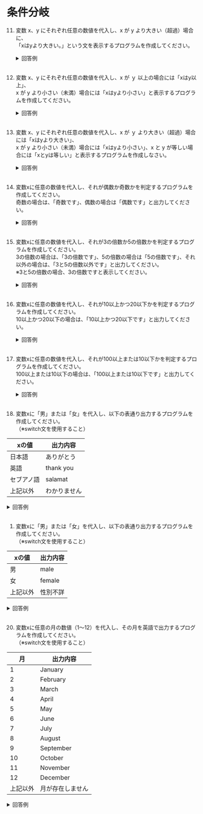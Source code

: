 # 条件分岐

11. 変数 x、y にそれぞれ任意の数値を代入し、x が y より大きい（超過）場合に、  
「xはyより大きい。」という文を表示するプログラムを作成してください。

	<details><summary>回答例</summary><div>
		
	```
	var x = 10;
	var y = 2;
	
	if (x > y) {
	    console.log("xはyより大きい。");
	}
	```
		
	</div></details>
	

	<br>
	
12. 変数 x、y にそれぞれ任意の数値を代入し、x が ｙ 以上の場合には「xはy以上」、  
x が y より小さい（未満）場合には「xはyより小さい」と表示するプログラムを作成してください。

	<details><summary>回答例</summary><div>
		
	```
	var x = 10;
	var y = 2;
	
	if (x >= y) {
	    console.log("xはy以上");
	} else {
	    console.log("xはyより小さい");
	}
	```
		
	</div></details>
	

	<br>
	
13. 変数 x、y にそれぞれ任意の数値を代入し、x が ｙ より大きい（超過）場合には「xはyより大きい」、  
x が y より小さい（未満）場合には「xはyより小さい」、x と y が等しい場合には「xとyは等しい」と表示するプログラムを作成しなさい。

	<details><summary>回答例</summary><div>
		
	```
	var x = 10;
	var y = 2;
	
	if (x > y) {
	    console.log("xはyより大きい");
	} else if (x == y) {
	    console.log("xとyは等しい");
	} else {
	    console.log("xはyより小さい");
	}
	```
		
	</div></details>
	

	<br>
	
14. 変数xに任意の数値を代入し、それが偶数か奇数かを判定するプログラムを作成してください。   
奇数の場合は、「奇数です」、偶数の場合は「偶数です」と出力してください。

	<details><summary>回答例</summary><div>
		
	```
	var x = 10;
	
	if (x % 2 == 0) {
	    console.log("偶数です");
	} else {
	    console.log("奇数です");
	}
	```
		
	</div></details>
	

	<br>
	
15. 変数xに任意の数値を代入し、それが3の倍数か5の倍数かを判定するプログラムを作成してください。   
3の倍数の場合は、「3の倍数です」、5の倍数の場合は「5の倍数です」、それ以外の場合は、「3と5の倍数以外です」と出力してください。  
※3と5の倍数の場合、3の倍数ですと表示してください。

	<details><summary>回答例</summary><div>
		
	```
	var x = 8;
	
	if (x % 3 == 0) {
	    console.log("3の倍数です");
	} else if (x % 5 == 0) {
	    console.log("5の倍数です");
	} else {
	    console.log("3と5の倍数以外です");
	}
	```
		
	</div></details>
	

	<br>
	
16. 変数xに任意の数値を代入し、それが10以上かつ20以下かを判定するプログラムを作成してください。   
10以上かつ20以下の場合は、「10以上かつ20以下です」と出力してください。

	<details><summary>回答例</summary><div>	

	```

	var x = 10;
	
	if (10 <= x && x <= 20) {
	    console.log("10以上かつ20以下です");
	}

	```
		
	</div></details>
	

	<br>
	
17. 変数xに任意の数値を代入し、それが100以上または10以下かを判定するプログラムを作成してください。   
100以上または10以下の場合は、「100以上または10以下です」と出力してください。

	<details><summary>回答例</summary><div>
		
	```
	var x = 10;
	
	if (100 <= x || x <= 10) {
	    console.log("100以上または10以下です");
	}
	```
		
	</div></details>
	

	<br>
	
18. 変数xに「男」または「女」を代入し、以下の表通り出力するプログラムを作成してください。   
（※switch文を使用すること）

 | xの値      | 出力内容     |
 | ---------- | ------------ |
 | 日本語     | ありがとう   |
 | 英語       | thank you    |
 | セブアノ語 | salamat      |
 | 上記以外   | わかりません |

  <details><summary>回答例</summary><div>
  	
  ```

	var x = '日本語';
	
	if (x === '日本語') {
		console.log('ありがとう');
	} else if (x === '英語') {
		console.log('thank you');
	} else if (x === 'セブアノ語') {
		console.log('salamt');
	} else {
		console.log('わかりません');
	}
	

  ```	
  </div></details>
	
  <br>
	
1.  変数xに「男」または「女」を代入し、以下の表通り出力するプログラムを作成してください。   
（※switch文を使用すること）

 | xの値    | 出力内容 |
 | -------- | -------- |
 | 男       | male     |
 | 女       | female   |
 | 上記以外 | 性別不詳 |

  <details><summary>回答例</summary><div>

  ```

	var x = "男"  
	switch (x) {
		case "男":
			console.log("male");
			break;
		case "女":
			console.log("female");
			break;
		default:
			console.log("性別不詳");
			break;
	}

  ```	
  </div></details>
  <br>
	
20. 変数xに任意の月の数値（1〜12）を代入し、その月を英語で出力するプログラムを作成してください。   
（※switch文を使用すること）

 | 月       | 出力内容         |
 | -------- | ---------------- |
 | 1        | January          |
 | 2        | February         |
 | 3        | March            |
 | 4        | April            |
 | 5        | May              |
 | 6        | June             |
 | 7        | July             |
 | 8        | August           |
 | 9        | September        |
 | 10       | October          |
 | 11       | November         |
 | 12       | December         |
 | 上記以外 | 月が存在しません |

  <details><summary>回答例</summary><div>
	
  ```

	var x = 8;
	
	switch x {
		case 1:
			console.log("January");
			break;
		case 2:
			console.log("February");
			break;
		case 3:
			console.log("March");
			break;
		case 4:
			console.log("April");
			break;
		case 5:
			console.log("May");
			break;
		case 6:
			console.log("June");
			break;
		case 7:
			console.log("July");
			break;
		case 8:
			console.log("August");
			break;
		case 9:
			console.log("September");
			break;
		case 10:
			console.log("October");
			break;
		case 11:
			console.log("November");
			break;
		case 12:
			console.log("December");
			break;
		default:
			console.log("月が存在しません");
			break;
	}
  ```
  </div></details>
	<br>
